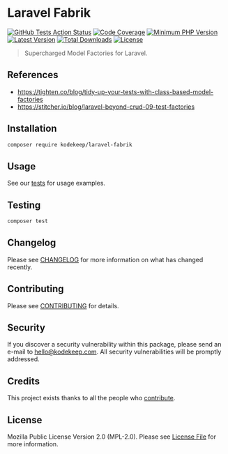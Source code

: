 # Laravel Fabrik

[![GitHub Tests Action Status](https://img.shields.io/github/workflow/status/kodekeep/laravel-fabrik/run-tests?label=tests)](https://github.com/kodekeep/laravel-fabrik/actions?query=workflow%3Arun-tests+branch%3Amaster)
[![Code Coverage](https://badgen.net/codecov/c/github/kodekeep/laravel-fabrik)](https://codecov.io/gh/kodekeep/laravel-fabrik)
[![Minimum PHP Version](https://badgen.net/packagist/php/kodekeep/laravel-fabrik)](https://packagist.org/packages/kodekeep/laravel-fabrik)
[![Latest Version](https://badgen.net/packagist/v/kodekeep/laravel-fabrik)](https://packagist.org/packages/kodekeep/laravel-fabrik)
[![Total Downloads](https://badgen.net/packagist/dt/kodekeep/laravel-fabrik)](https://packagist.org/packages/kodekeep/laravel-fabrik)
[![License](https://badgen.net/packagist/license/kodekeep/laravel-fabrik)](https://packagist.org/packages/kodekeep/laravel-fabrik)

> Supercharged Model Factories for Laravel.

## References

- https://tighten.co/blog/tidy-up-your-tests-with-class-based-model-factories
- https://stitcher.io/blog/laravel-beyond-crud-09-test-factories

## Installation

```bash
composer require kodekeep/laravel-fabrik
```

## Usage

See our [tests](https://github.com/kodekeep/laravel-fabrik/tree/master/tests/Unit) for usage examples.

## Testing

``` bash
composer test
```

## Changelog

Please see [CHANGELOG](CHANGELOG.md) for more information on what has changed recently.

## Contributing

Please see [CONTRIBUTING](CONTRIBUTING.md) for details.

## Security

If you discover a security vulnerability within this package, please send an e-mail to hello@kodekeep.com. All security vulnerabilities will be promptly addressed.

## Credits

This project exists thanks to all the people who [contribute](../../contributors).

## License

Mozilla Public License Version 2.0 (MPL-2.0). Please see [License File](LICENSE.md) for more information.
